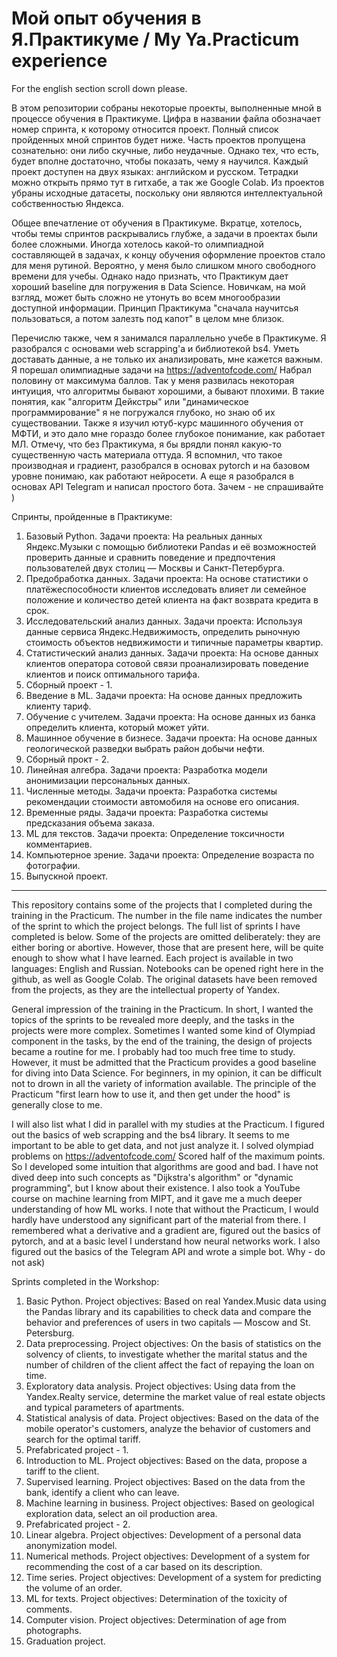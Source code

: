 # Мой опыт обучения в Я.Практикуме / My Ya.Practicum experience
For the english section scroll down please.

В этом репозитории собраны некоторые проекты, выполненные мной в процессе обучения в Практикуме. Цифра в названии файла обозначает номер спринта, к которому относится проект. Полный список пройденных мной спринтов будет ниже. Часть проектов пропущена сознательно: они либо скучные, либо неудачные. Однако тех, что есть, будет вполне достаточно, чтобы показать, чему я научился. Каждый проект доступен на двух языках: английском и русском. Тетрадки можно открыть прямо тут в гитхабе, а так же Google Colab. Из проектов убраны исходные датасеты, поскольку они являются интеллектуальной собственностью Яндекса.

Общее впечатление от обучения в Практикуме. Вкратце, хотелось, чтобы темы спринтов раскрывались глубже, а задачи в проектах были более сложными. Иногда хотелось какой-то олимпиадной составляющей в задачах, к концу обучения оформление проектов стало для меня рутиной. Вероятно, у меня было слишком много свободного времени для учебы. Однако надо признать, что Практикум дает хороший baseline для погружения в Data Science. Новичкам, на мой взгляд, может быть сложно не утонуть во всем многообразии доступной информации. Принцип Практикума "сначала научитсья пользоваться, а потом залезть под капот" в целом мне близок.

Перечислю также, чем я занимался параллельно учебе в Практикуме. Я разобрался c основами web scrapping'а и библиотекой bs4. Уметь доставать данные, а не только их анализировать, мне кажется важным. Я порешал олимпиадные задачи на https://adventofcode.com/ Набрал половину от максимума баллов. Так у меня развилась некоторая интуиция, что алгоритмы бывают хорошими, а бывают плохими. В такие понятия, как "алгоритм Дейкстры" или "динамическое программирование" я не погружался глубоко, но знаю об их существовании. Также я изучил ютуб-курс машинного обучения от МФТИ, и это дало мне гораздо более глубокое понимание, как работает МЛ. Отмечу, что без Практикума, я бы врядли понял какую-то существенную часть материала оттуда. Я вспомнил, что такое производная и градиент, разобрался в основах pytorch и на базовом уровне понимаю, как работают нейросети. А еще я разобрался в основах API Telegram и написал простого бота. Зачем - не спрашивайте )

Спринты, пройденные в Практикуме:

1. Базовый Python. Задачи проекта: На реальных данных Яндекс.Музыки c помощью библиотеки Pandas и её возможностей проверить данные и сравнить поведение и предпочтения пользователей двух столиц — Москвы и Санкт-Петербурга.
2. Предобработка данных. Задачи проекта: На основе статистики о платёжеспособности клиентов исследовать влияет ли семейное положение и количество детей клиента на факт возврата кредита в срок.
3. Исследовательский анализ данных. Задачи проекта: Используя данные сервиса Яндекс.Недвижимость, определить рыночную стоимость объектов недвижимости и типичные параметры квартир.
4. Статистический анализ данных. Задачи проекта: На основе данных клиентов оператора сотовой связи проанализировать поведение клиентов и поиск оптимального тарифа.
5. Сборный проект - 1.
6. Введение в ML. Задачи проекта: На основе данных предложить клиенту тариф.
7. Обучение с учителем. Задачи проекта: На основе данных из банка определить клиента, который может уйти.
8. Машинное обучение в бизнесе. Задачи проекта: На основе данных геологической разведки выбрать район добычи нефти.
9. Сборный прокт - 2.
10. Линейная алгебра. Задачи проекта: Разработка модели анонимизации персональных данных.
11. Численные методы. Задачи проекта: Разработка системы рекомендации стоимости автомобиля на основе его описания.
12. Временные ряды. Задачи проекта: Разработка системы предсказания объема заказа.
13. ML для текстов. Задачи проекта: Определение токсичности комментариев.
14. Компьютерное зрение. Задачи проекта: Определение возраста по фотографии.
15. Выпускной проект.
___
This repository contains some of the projects that I completed during the training in the Practicum. The number in the file name indicates the number of the sprint to which the project belongs. The full list of sprints I have completed is below. Some of the projects are omitted deliberately: they are either boring or abortive. However, those that are present here, will be quite enough to show what I have learned. Each project is available in two languages: English and Russian. Notebooks can be opened right here in the github, as well as Google Colab. The original datasets have been removed from the projects, as they are the intellectual property of Yandex.

General impression of the training in the Practicum. In short, I wanted the topics of the sprints to be revealed more deeply, and the tasks in the projects were more complex. Sometimes I wanted some kind of Olympiad component in the tasks, by the end of the training, the design of projects became a routine for me. I probably had too much free time to study. However, it must be admitted that the Practicum provides a good baseline for diving into Data Science. For beginners, in my opinion, it can be difficult not to drown in all the variety of information available. The principle of the Practicum "first learn how to use it, and then get under the hood" is generally close to me.

I will also list what I did in parallel with my studies at the Practicum. I figured out the basics of web scrapping and the bs4 library. It seems to me important to be able to get data, and not just analyze it. I solved olympiad problems on https://adventofcode.com/ Scored half of the maximum points. So I developed some intuition that algorithms are good and bad. I have not dived deep into such concepts as "Dijkstra's algorithm" or "dynamic programming", but I know about their existence. I also took a YouTube course on machine learning from MIPT, and it gave me a much deeper understanding of how ML works. I note that without the Practicum, I would hardly have understood any significant part of the material from there. I remembered what a derivative and a gradient are, figured out the basics of pytorch, and at a basic level I understand how neural networks work. I also figured out the basics of the Telegram API and wrote a simple bot. Why - do not ask)

Sprints completed in the Workshop:

1. Basic Python. Project objectives: Based on real Yandex.Music data using the Pandas library and its capabilities to check data and compare the behavior and preferences of users in two capitals — Moscow and St. Petersburg.
2. Data preprocessing. Project objectives: On the basis of statistics on the solvency of clients, to investigate whether the marital status and the number of children of the client affect the fact of repaying the loan on time.
3. Exploratory data analysis. Project objectives: Using data from the Yandex.Realty service, determine the market value of real estate objects and typical parameters of apartments.
4. Statistical analysis of data. Project objectives: Based on the data of the mobile operator's customers, analyze the behavior of customers and search for the optimal tariff.
5. Prefabricated project - 1.
6. Introduction to ML. Project objectives: Based on the data, propose a tariff to the client.
7. Supervised learning. Project objectives: Based on the data from the bank, identify a client who can leave.
8. Machine learning in business. Project objectives: Based on geological exploration data, select an oil production area.
9. Prefabricated project - 2.
10. Linear algebra. Project objectives: Development of a personal data anonymization model.
11. Numerical methods. Project objectives: Development of a system for recommending the cost of a car based on its description.
12. Time series. Project objectives: Development of a system for predicting the volume of an order.
13. ML for texts. Project objectives: Determination of the toxicity of comments.
14. Computer vision. Project objectives: Determination of age from photographs.
15. Graduation project.
